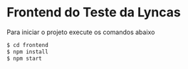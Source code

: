 # Frontend do Teste da Lyncas

Para iniciar o projeto execute os comandos abaixo

```sh
$ cd frontend
$ npm install
$ npm start
```


